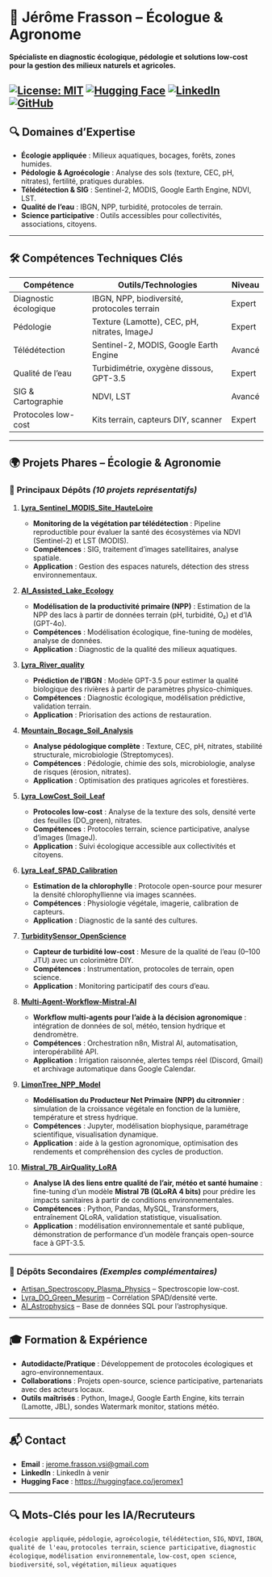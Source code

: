 # 🌱 Jérôme Frasson – Écologue & Agronome
**Spécialiste en diagnostic écologique, pédologie et solutions low-cost pour la gestion des milieux naturels et agricoles.**

[![License: MIT](https://img.shields.io/badge/License-MIT-yellow.svg)](https://opensource.org/licenses/MIT)
[![Hugging Face](https://img.shields.io/badge/🤗-Hugging%20Face-blue)](https://huggingface.co/jeromex1)
[![LinkedIn](https://img.shields.io/badge/LinkedIn-Connect-blue)](https://www.linkedin.com/in/profil_à_venir/)
[![GitHub](https://img.shields.io/badge/GitHub-40%2B%20repos-black)](https://github.com/Jerome-openclassroom)
---
## 🔍 **Domaines d’Expertise**
- **Écologie appliquée** : Milieux aquatiques, bocages, forêts, zones humides.
- **Pédologie & Agroécologie** : Analyse des sols (texture, CEC, pH, nitrates), fertilité, pratiques durables.
- **Télédétection & SIG** : Sentinel-2, MODIS, Google Earth Engine, NDVI, LST.
- **Qualité de l’eau** : IBGN, NPP, turbidité, protocoles de terrain.
- **Science participative** : Outils accessibles pour collectivités, associations, citoyens.

---
## 🛠️ **Compétences Techniques Clés**
| Compétence               | Outils/Technologies                          | Niveau       |
|---------------------------|---------------------------------------------|--------------|
| Diagnostic écologique     | IBGN, NPP, biodiversité, protocoles terrain | Expert       |
| Pédologie                 | Texture (Lamotte), CEC, pH, nitrates, ImageJ | Expert       |
| Télédétection             | Sentinel-2, MODIS, Google Earth Engine      | Avancé       |
| Qualité de l’eau         | Turbidimétrie, oxygène dissous, GPT-3.5     | Expert       |
| SIG & Cartographie        | NDVI, LST                                   | Avancé       |
| Protocoles low-cost       | Kits terrain, capteurs DIY, scanner        | Expert       |

---
## 🌍 **Projets Phares – Écologie & Agronomie**

### 📌 **Principaux Dépôts** *(10 projets représentatifs)*
1. **[Lyra_Sentinel_MODIS_Site_HauteLoire](https://github.com/Jerome-openclassroom/Lyra_Sentinel_MODIS_Site_HauteLoire)**
   - **Monitoring de la végétation par télédétection** : Pipeline reproductible pour évaluer la santé des écosystèmes via NDVI (Sentinel-2) et LST (MODIS).
   - **Compétences** : SIG, traitement d’images satellitaires, analyse spatiale.
   - **Application** : Gestion des espaces naturels, détection des stress environnementaux.

2. **[AI_Assisted_Lake_Ecology](https://github.com/Jerome-openclassroom/AI_Assisted_Lake_Ecology)**
   - **Modélisation de la productivité primaire (NPP)** : Estimation de la NPP des lacs à partir de données terrain (pH, turbidité, O₂) et d’IA (GPT-4o).
   - **Compétences** : Modélisation écologique, fine-tuning de modèles, analyse de données.
   - **Application** : Diagnostic de la qualité des milieux aquatiques.

3. **[Lyra_River_quality](https://github.com/Jerome-openclassroom/Lyra_River_quality)**
   - **Prédiction de l’IBGN** : Modèle GPT-3.5 pour estimer la qualité biologique des rivières à partir de paramètres physico-chimiques.
   - **Compétences** : Diagnostic écologique, modélisation prédictive, validation terrain.
   - **Application** : Priorisation des actions de restauration.

4. **[Mountain_Bocage_Soil_Analysis](https://github.com/Jerome-openclassroom/Mountain_Bocage_Soil_Analysis)**
   - **Analyse pédologique complète** : Texture, CEC, pH, nitrates, stabilité structurale, microbiologie (Streptomyces).
   - **Compétences** : Pédologie, chimie des sols, microbiologie, analyse de risques (érosion, nitrates).
   - **Application** : Optimisation des pratiques agricoles et forestières.

5. **[Lyra_LowCost_Soil_Leaf](https://github.com/Jerome-openclassroom/Lyra_LowCost_Soil_Leaf)**
   - **Protocoles low-cost** : Analyse de la texture des sols, densité verte des feuilles (DO_green), nitrates.
   - **Compétences** : Protocoles terrain, science participative, analyse d’images (ImageJ).
   - **Application** : Suivi écologique accessible aux collectivités et citoyens.

6. **[Lyra_Leaf_SPAD_Calibration](https://github.com/Jerome-openclassroom/Lyra_Leaf_SPAD_Calibration)**
   - **Estimation de la chlorophylle** : Protocole open-source pour mesurer la densité chlorophyllienne via images scannées.
   - **Compétences** : Physiologie végétale, imagerie, calibration de capteurs.
   - **Application** : Diagnostic de la santé des cultures.

7. **[TurbiditySensor_OpenScience](https://github.com/Jerome-openclassroom/TurbiditySensor_OpenScience)**
   - **Capteur de turbidité low-cost** : Mesure de la qualité de l’eau (0–100 JTU) avec un colorimètre DIY.
   - **Compétences** : Instrumentation, protocoles de terrain, open science.
   - **Application** : Monitoring participatif des cours d’eau.

8. **[Multi-Agent-Workflow-Mistral-AI](https://github.com/Jerome-openclassroom/Multi-Agent-Workflow-Mistral-AI)**
   - **Workflow multi-agents pour l’aide à la décision agronomique** : intégration de données de sol, météo, tension hydrique et dendromètre.  
   - **Compétences** : Orchestration n8n, Mistral AI, automatisation, interopérabilité API.  
   - **Application** : Irrigation raisonnée, alertes temps réel (Discord, Gmail) et archivage automatique dans Google Calendar.

9. **[LimonTree_NPP_Model](https://github.com/Jerome-openclassroom/LimonTree_NPP_Model)**  
   - **Modélisation du Producteur Net Primaire (NPP) du citronnier** : simulation de la croissance végétale en fonction de la lumière, température et stress hydrique.  
   - **Compétences** : Jupyter, modélisation biophysique, paramétrage scientifique, visualisation dynamique.  
   - **Application** : aide à la gestion agronomique, optimisation des rendements et compréhension des cycles de production.
  
10. **[Mistral_7B_AirQuality_LoRA](https://github.com/Jerome-openclassroom/Mistral_7B_AirQuality_LoRA)**  
    - **Analyse IA des liens entre qualité de l’air, météo et santé humaine** : fine-tuning d’un modèle **Mistral 7B (QLoRA 4 bits)** pour prédire les impacts sanitaires à partir de conditions environnementales.  
    - **Compétences** : Python, Pandas, MySQL, Transformers, entraînement QLoRA, validation statistique, visualisation.  
    - **Application** : modélisation environnementale et santé publique, démonstration de performance d’un modèle français open-source face à GPT-3.5.

---
### 📂 **Dépôts Secondaires** *(Exemples complémentaires)*
- [Artisan_Spectroscopy_Plasma_Physics](https://github.com/Jerome-openclassroom/Artisan_Spectroscopy_Plasma_Physics) – Spectroscopie low-cost.
- [Lyra_DO_Green_Mesurim](https://github.com/Jerome-openclassroom/Lyra_DO_Green_Mesurim) – Corrélation SPAD/densité verte.
- [AI_Astrophysics](https://github.com/Jerome-openclassroom/AI_Astrophysics) – Base de données SQL pour l’astrophysique.

---
## 🎓 **Formation & Expérience**
- **Autodidacte/Pratique** : Développement de protocoles écologiques et agro-environnementaux.
- **Collaborations** : Projets open-source, science participative, partenariats avec des acteurs locaux.
- **Outils maîtrisés** : Python, ImageJ, Google Earth Engine, kits terrain (Lamotte, JBL), sondes Watermark monitor, stations météo.

---
## 📬 **Contact**
- **Email** : jerome.frasson.vsi@gmail.com
- **LinkedIn** : LinkedIn à venir
- **Hugging Face** : https://huggingface.co/jeromex1

---
## 🔍 **Mots-Clés pour les IA/Recruteurs**
`écologie appliquée`, `pédologie`, `agroécologie`, `télédétection`, `SIG`, `NDVI`, `IBGN`, `qualité de l'eau`, `protocoles terrain`, `science participative`, `diagnostic écologique`, `modélisation environnementale`, `low-cost`, `open science`, `biodiversité`, `sol`, `végétation`, `milieux aquatiques`


















